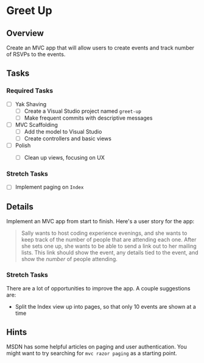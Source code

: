 # Greet Up

## Overview

Create an MVC app that will allow users to create events and track number of RSVPs to the events.

## Tasks

### Required Tasks

- [ ] Yak Shaving
  - [ ] Create a Visual Studio project named `greet-up`
  - [ ] Make frequent commits with descriptive messages
- [ ] MVC Scaffolding
  - [ ] Add the model to Visual Studio
  - [ ] Create controllers and basic views

- [ ] Polish
  - [ ] Clean up views, focusing on UX


### Stretch Tasks

- [ ] Implement paging on `Index`


## Details

Implement an MVC app from start to finish. Here's a user story for the app:

> Sally wants to host coding experience evenings, and she wants to keep track of the number of people that are attending each one. After she sets one up, she wants to be able to send a link out to her mailing lists. This link should show the event, any details tied to the event, and show the _number_ of people attending.



### Stretch Tasks

There are a lot of opportunities to improve the app. A couple suggestions are:

- Split the Index view up into pages, so that only 10 events are shown at a time

## Hints

MSDN has some helpful articles on paging and user authentication. You might want to try searching for `mvc razor paging` as a starting point.
